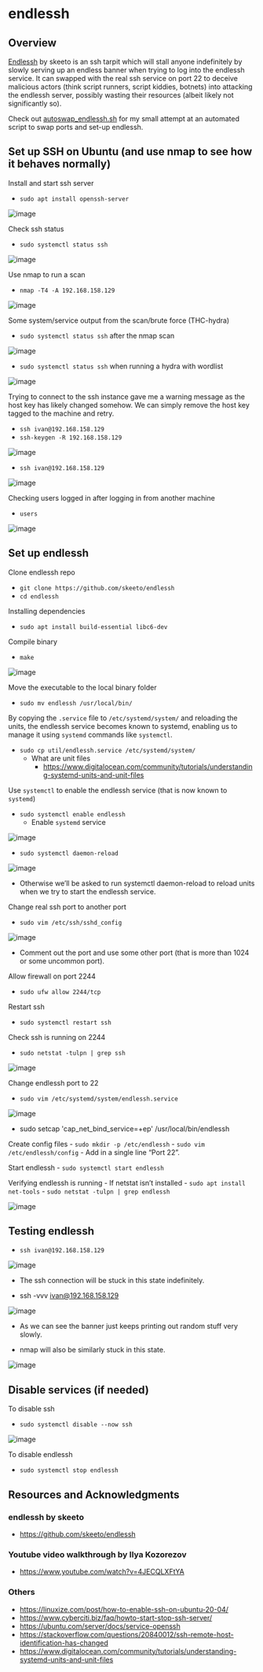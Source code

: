 # endlessh

## Overview

[Endlessh](https://github.com/skeeto/endlessh) by skeeto is an ssh tarpit which will stall anyone indefinitely by slowly serving up an endless banner when trying to log into the endlessh service. It can swapped with the real ssh service on port 22 to deceive malicious actors (think script runners, script kiddies, botnets) into attacking the endlessh server, possibly wasting their resources (albeit likely not significantly so).

Check out [autoswap_endlessh.sh](https://github.com/0venoven/endlessh/blob/main/autoswap_endlessh.sh) for my small attempt at an automated script to swap ports and set-up endlessh.

## Set up SSH on Ubuntu (and use nmap to see how it behaves normally)

Install and start ssh server

- `sudo apt install openssh-server`

![image](https://github.com/0venoven/endlessh/assets/51714567/3e278426-6cde-43aa-88be-678af1b0362f)

Check ssh status

- `sudo systemctl status ssh`

![image](https://github.com/0venoven/endlessh/assets/51714567/306859a8-45a4-4312-9be1-9bfa4185c871)

Use nmap to run a scan

- `nmap -T4 -A 192.168.158.129`

![image](https://github.com/0venoven/endlessh/assets/51714567/d83474ce-d48b-4c1b-9687-2feaa974bbb8)

Some system/service output from the scan/brute force (THC-hydra)

- `sudo systemctl status ssh` after the nmap scan

![image](https://github.com/0venoven/endlessh/assets/51714567/615d160d-2f2f-45e7-b3ab-edf56c3f88f1)

- `sudo systemctl status ssh` when running a hydra with wordlist

![image](https://github.com/0venoven/endlessh/assets/51714567/7170373b-05af-4854-87f3-d1f307ee4dd0)

Trying to connect to the ssh instance gave me a warning message as the host key has likely changed somehow. We can simply remove the host key tagged to the machine and retry.

- `ssh ivan@192.168.158.129`
- `ssh-keygen -R 192.168.158.129`

![image](https://github.com/0venoven/endlessh/assets/51714567/1144fa42-f9b4-412d-9c89-aabb3b5df4f9)

- `ssh ivan@192.168.158.129`

![image](https://github.com/0venoven/endlessh/assets/51714567/3da53e18-c8b4-41dd-a6e8-52bd56c083f7)

Checking users logged in after logging in from another machine

- `users`

![image](https://github.com/0venoven/endlessh/assets/51714567/e4c3252b-91e2-4017-ab2d-7c9ecba00d1f)

## Set up endlessh

Clone endlessh repo

- `git clone https://github.com/skeeto/endlessh`
- `cd endlessh`

Installing dependencies

- `sudo apt install build-essential libc6-dev`

Compile binary

- `make`

![image](https://github.com/0venoven/endlessh/assets/51714567/aeaefef3-c9de-4621-825e-1fb3735b3b58)

Move the executable to the local binary folder

- `sudo mv endlessh /usr/local/bin/`

By copying the `.service` file to `/etc/systemd/system/` and reloading the units, the endlessh service becomes known to systemd, enabling us to manage it using `systemd` commands like `systemctl`.

- `sudo cp util/endlessh.service /etc/systemd/system/`
    - What are unit files
        - https://www.digitalocean.com/community/tutorials/understanding-systemd-units-and-unit-files

Use `systemctl` to enable the endlessh service (that is now known to `systemd`)

- `sudo systemctl enable endlessh`
    - Enable `systemd` service
 
![image](https://github.com/0venoven/endlessh/assets/51714567/31051109-c95d-44c3-9c87-8da9de8ba61a)

- `sudo systemctl daemon-reload`

![image](https://github.com/0venoven/endlessh/assets/51714567/42b7ad2b-cd63-4d82-9f1f-1918de946964)
- Otherwise we’ll be asked to run systemctl daemon-reload to reload units when we try to start the endlessh service.


Change real ssh port to another port
- `sudo vim /etc/ssh/sshd_config`

![image](https://github.com/0venoven/endlessh/assets/51714567/e004222a-cf96-4a6e-a4a3-efc87bfc6e34)

- Comment out the port and use some other port (that is more than 1024 or some uncommon port).

Allow firewall on port 2244

- `sudo ufw allow 2244/tcp`

Restart ssh

- `sudo systemctl restart ssh`

Check ssh is running on 2244

- `sudo netstat -tulpn | grep ssh`

![image](https://github.com/0venoven/endlessh/assets/51714567/7c5a88c5-7500-4dec-8b1f-74e1c8a4f9c7)

Change endlessh port to 22
- `sudo vim /etc/systemd/system/endlessh.service`

![image](https://github.com/0venoven/endlessh/assets/51714567/7f5b497d-4fc7-44e8-8607-cf0c7f48f316)

- sudo setcap 'cap_net_bind_service=+ep' /usr/local/bin/endlessh

Create config files
    - `sudo mkdir -p /etc/endlessh`
    - `sudo vim /etc/endlessh/config`
        - Add in a single line “Port 22”.
     
Start endlessh
    - `sudo systemctl start endlessh`
 
Verifying endlessh is running
    - If netstat isn’t installed
        - `sudo apt install net-tools`
    - `sudo netstat -tulpn | grep endlessh`
 
![image](https://github.com/0venoven/endlessh/assets/51714567/f1692e31-f9d5-4ddb-a11d-c3655267cc79)

## Testing endlessh

- `ssh ivan@192.168.158.129`

![image](https://github.com/0venoven/endlessh/assets/51714567/d7486ed7-cbc1-4e8a-a2fa-26ae11392e63)

- The ssh connection will be stuck in this state indefinitely.

- ssh -vvv ivan@192.168.158.129

![image](https://github.com/0venoven/endlessh/assets/51714567/84a3d588-4223-4d55-9784-2de754aa0ce4)

- As we can see the banner just keeps printing out random stuff very slowly.

- nmap will also be similarly stuck in this state.

![image](https://github.com/0venoven/endlessh/assets/51714567/d79ea667-8b87-4f0c-a077-c930ac36471c)

## Disable services (if needed)

To disable ssh
- `sudo systemctl disable --now ssh`

![image](https://github.com/0venoven/endlessh/assets/51714567/297646f8-a836-4d1c-8152-31566b47c42d)

To disable endlessh
- `sudo systemctl stop endlessh`

## Resources and Acknowledgments
### endlessh by skeeto
- https://github.com/skeeto/endlessh

### Youtube video walkthrough by Ilya Kozorezov
- https://www.youtube.com/watch?v=4JECQLXFtYA

### Others
- https://linuxize.com/post/how-to-enable-ssh-on-ubuntu-20-04/
- https://www.cyberciti.biz/faq/howto-start-stop-ssh-server/
- https://ubuntu.com/server/docs/service-openssh
- https://stackoverflow.com/questions/20840012/ssh-remote-host-identification-has-changed
- https://www.digitalocean.com/community/tutorials/understanding-systemd-units-and-unit-files
